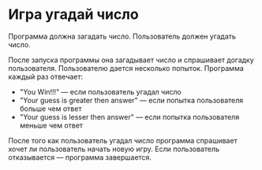 # Игра угадай число

Программа должна загадать число. Пользователь должен угадать число.

После запуска программы она загадывает число и спрашивает догадку пользователя.
Пользователю дается несколько попыток. Программа каждый раз отвечает:

* "You Win!!!" — если пользователь угадал число
* "Your guess is greater then answer" — если попытка пользователя больше чем ответ
* "Your guess is lesser then answer" — если попытка пользователя меньше чем ответ

После того как пользователь угадал число программа спрашивает хочет ли пользователь начать новую игру.
Если пользователь отказывается — программа завершается.
